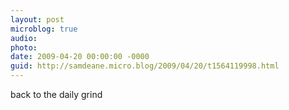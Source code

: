 ```yaml
---
layout: post
microblog: true
audio: 
photo: 
date: 2009-04-20 00:00:00 -0000
guid: http://samdeane.micro.blog/2009/04/20/t1564119998.html
---
```

back to the daily grind
